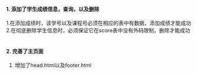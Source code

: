 #### 1. 添加了学生成绩信息，查询，以及删除    
 1.在添加成绩时，该学号以及课程号必须在相应的表中有数据，添加成绩才能成功  
 2.在彻底删除学生信息时，必须保证它在score表中没有外码限制，删除才能成功
          
#### 2. 完善了主页面    
1. 增加了head.html以及footer.html    
